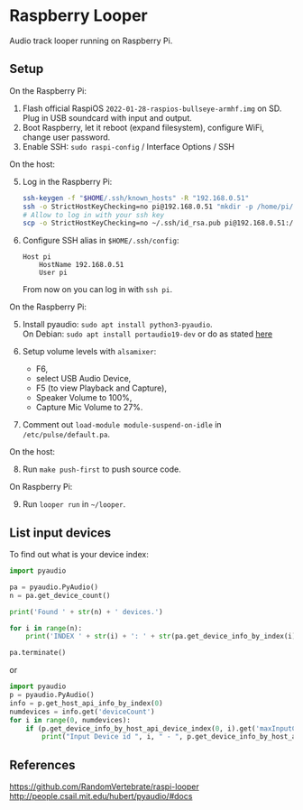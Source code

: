 # Raspberry Looper
Audio track looper running on Raspberry Pi.

## Setup

On the Raspberry Pi:

1. Flash official RaspiOS `2022-01-28-raspios-bullseye-armhf.img` on SD.  
   Plug in USB soundcard with input and output.
2. Boot Raspberry, let it reboot (expand filesystem), configure WiFi, change user password.
3. Enable SSH: `sudo raspi-config` / Interface Options / SSH

On the host:

5. Log in the Raspberry Pi:
    ```bash
    ssh-keygen -f "$HOME/.ssh/known_hosts" -R "192.168.0.51"
    ssh -o StrictHostKeyChecking=no pi@192.168.0.51 "mkdir -p /home/pi/.ssh"
    # Allow to log in with your ssh key
    scp -o StrictHostKeyChecking=no ~/.ssh/id_rsa.pub pi@192.168.0.51:/home/pi/.ssh/authorized_keys
    ```

4. Configure SSH alias in `$HOME/.ssh/config`:
    ```
    Host pi
        HostName 192.168.0.51
        User pi
    ```
    From now on you can log in with `ssh pi`.

On the Raspberry Pi:

5. Install pyaudio: `sudo apt install python3-pyaudio`.  
    On Debian: `sudo apt install portaudio19-dev` or do as stated [here](https://stackoverflow.com/a/35593426/6772197)

6. Setup volume levels with `alsamixer`:
    - F6, 
    - select USB Audio Device,
    - F5 (to view Playback and Capture), 
    - Speaker Volume to 100%,
    - Capture Mic Volume to 27%.

7. Comment out `load-module module-suspend-on-idle` in `/etc/pulse/default.pa`.

On the host:

8. Run `make push-first` to push source code.

On Raspberry Pi:

9. Run `looper run` in `~/looper`.

## List input devices
To find out what is your device index:

```python
import pyaudio

pa = pyaudio.PyAudio()
n = pa.get_device_count()

print('Found ' + str(n) + ' devices.')

for i in range(n):
    print('INDEX ' + str(i) + ': ' + str(pa.get_device_info_by_index(i)['name']))

pa.terminate()
```

or

```python
import pyaudio
p = pyaudio.PyAudio()
info = p.get_host_api_info_by_index(0)
numdevices = info.get('deviceCount')
for i in range(0, numdevices):
    if (p.get_device_info_by_host_api_device_index(0, i).get('maxInputChannels')) > 0:
        print("Input Device id ", i, " - ", p.get_device_info_by_host_api_device_index(0, i).get('name'))
```


## References
https://github.com/RandomVertebrate/raspi-looper
http://people.csail.mit.edu/hubert/pyaudio/#docs
